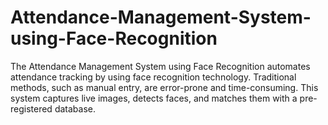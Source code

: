 # Attendance-Management-System-using-Face-Recognition
The Attendance Management System using Face Recognition automates attendance tracking by using face recognition technology. Traditional methods, such as manual entry, are error-prone and time-consuming. This system captures live images, detects faces, and matches them with a pre-registered database.
